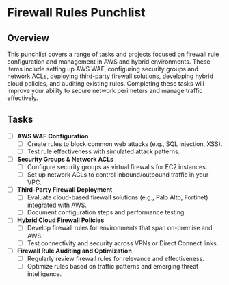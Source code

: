 # Firewall Rules Punchlist

## Overview

This punchlist covers a range of tasks and projects focused on firewall rule configuration and management in AWS and hybrid environments. These items include setting up AWS WAF, configuring security groups and network ACLs, deploying third-party firewall solutions, developing hybrid cloud policies, and auditing existing rules. Completing these tasks will improve your ability to secure network perimeters and manage traffic effectively.

## Tasks

- [ ] **AWS WAF Configuration**
  - [ ] Create rules to block common web attacks (e.g., SQL injection, XSS).
  - [ ] Test rule effectiveness with simulated attack patterns.
- [ ] **Security Groups & Network ACLs**
  - [ ] Configure security groups as virtual firewalls for EC2 instances.
  - [ ] Set up network ACLs to control inbound/outbound traffic in your VPC.
- [ ] **Third-Party Firewall Deployment**
  - [ ] Evaluate cloud-based firewall solutions (e.g., Palo Alto, Fortinet) integrated with AWS.
  - [ ] Document configuration steps and performance testing.
- [ ] **Hybrid Cloud Firewall Policies**
  - [ ] Develop firewall rules for environments that span on-premise and AWS.
  - [ ] Test connectivity and security across VPNs or Direct Connect links.
- [ ] **Firewall Rule Auditing and Optimization**
  - [ ] Regularly review firewall rules for relevance and effectiveness.
  - [ ] Optimize rules based on traffic patterns and emerging threat intelligence.
